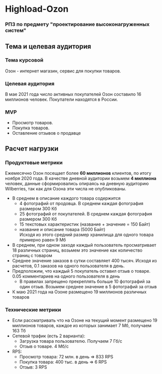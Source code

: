 # Highload-Ozon
### РПЗ по предмету "проектирование высоконагруженных систем"

## Тема и целевая аудитория
### Тема курсовой
Озон - интернет магазин, сервис для покупки товаров.
### Целевая аудитория
В мае 2021 года число активных покупателей Озон составило 16 миллионов человек. Покупатели находятся в России.
### MVP
* Просмотр товаров.  
* Покупка товаров.
* Оставление отзывов о продавце
## Расчет нагрузки

### Продуктовые метрики
Ежемесячно Озон посещает более **60 миллионов** клиентов, по итогу ноября 2020 года. В качестве дневной аудитории возьмем **4
миллиона** человек, данные сформировались опираясь на дневную аудиторию Wilberries, так как для Озона эти числа не
опубликованы.
* В среднем в описание каждого товара содержится
  * 4 фотографий от продовца. В среднем каждая фотография размером 300 Кб
  * 25 фотографий от покупателей. В среднем каждая фотография размером 300 Кб  
  * 15 текстовых характеристик (название + значение = 150 Байт)
  * название и описание товара (5000 Байт)  
    Исходя из этого средний размер хранилища для одного товара примерно равен 9 Мб
* В среднем, при одном заходе каждый пользователь просматривает 18 различных страниц, возьмем это значение как количество страниц с товаром
* Среднее значение заказов в сутки составляет 400 тысяч. Исходя из расчетов, 0.1 заказов на одного пользователя в день.
* Предположим, что каждый 5 покупатель оставил отзыв о товаре. 0.05 комментариев на одного пользователя в день
  * В правилах запрещено прекреплять больше 10 фотографий за один отзыв. Возьмем среднее значение в 5 фотографий за отзыв
* К маю 2021 года на Озоне размещено 19 миллионов различных товаров

### Технические метрики
* Если рассматривать что на Озоне на текущий момент размещено 19 миллионов товаров, каждое из которых занимает 7 Мб, получаем 163 Тб
* Сетевой трафик (есть 2 варианта):
  * Загрузка товара пользователю. Получаем 7 Гб/c
  * Отзыв о товаре. 4 Мб/c
* RPS:
  * Просмотр товара: 72 млн. в день => 833 RPS
  * Покупка товара: 400 тыс. в день => 6 RPS
  * Отзыв: 3 RPS